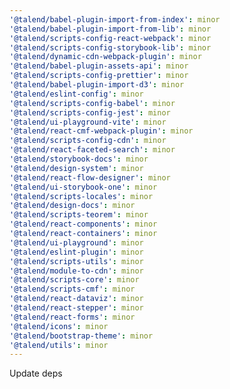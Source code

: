 ```yaml
---
'@talend/babel-plugin-import-from-index': minor
'@talend/babel-plugin-import-from-lib': minor
'@talend/scripts-config-react-webpack': minor
'@talend/scripts-config-storybook-lib': minor
'@talend/dynamic-cdn-webpack-plugin': minor
'@talend/babel-plugin-assets-api': minor
'@talend/scripts-config-prettier': minor
'@talend/babel-plugin-import-d3': minor
'@talend/eslint-config': minor
'@talend/scripts-config-babel': minor
'@talend/scripts-config-jest': minor
'@talend/ui-playground-vite': minor
'@talend/react-cmf-webpack-plugin': minor
'@talend/scripts-config-cdn': minor
'@talend/react-faceted-search': minor
'@talend/storybook-docs': minor
'@talend/design-system': minor
'@talend/react-flow-designer': minor
'@talend/ui-storybook-one': minor
'@talend/scripts-locales': minor
'@talend/design-docs': minor
'@talend/scripts-teorem': minor
'@talend/react-components': minor
'@talend/react-containers': minor
'@talend/ui-playground': minor
'@talend/eslint-plugin': minor
'@talend/scripts-utils': minor
'@talend/module-to-cdn': minor
'@talend/scripts-core': minor
'@talend/scripts-cmf': minor
'@talend/react-dataviz': minor
'@talend/react-stepper': minor
'@talend/react-forms': minor
'@talend/icons': minor
'@talend/bootstrap-theme': minor
'@talend/utils': minor
---
```


Update deps
